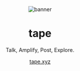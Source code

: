 <div align="center">
    <img src="https://static.lenstube.xyz/brand/og.png" alt="banner">
    <h1>tape</h1>
    <p>Talk, Amplify, Post, Explore.</p>
    <a href="https://tape.xyz">tape.xyz</a>
</div>
